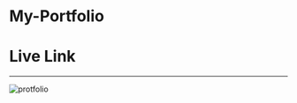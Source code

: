 # My-Portfolio
# Live Link 


<hr>

![protfolio](https://user-images.githubusercontent.com/111786720/200123850-739f1367-252d-4046-a6f3-abce1ba2493a.png)
